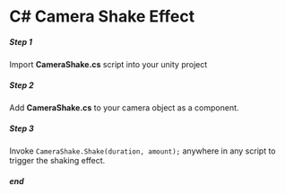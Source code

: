 # C# Camera Shake Effect

##### Step 1
Import **CameraShake.cs** script into your unity project

##### Step 2
Add **CameraShake.cs** to your camera object as a component.

##### Step 3
Invoke ```CameraShake.Shake(duration, amount);``` anywhere in any script to trigger the shaking effect.

##### end
